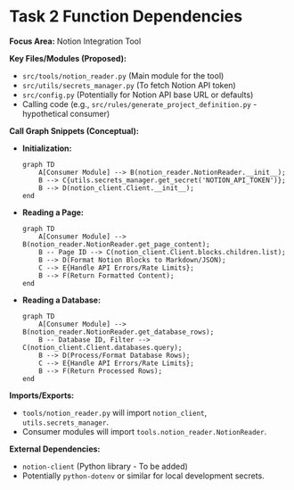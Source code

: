 # Task 2 Function Dependencies

**Focus Area:** Notion Integration Tool

**Key Files/Modules (Proposed):**
*   `src/tools/notion_reader.py` (Main module for the tool)
*   `src/utils/secrets_manager.py` (To fetch Notion API token)
*   `src/config.py` (Potentially for Notion API base URL or defaults)
*   Calling code (e.g., `src/rules/generate_project_definition.py` - hypothetical consumer)

**Call Graph Snippets (Conceptual):**

*   **Initialization:**
    ```mermaid
    graph TD
        A[Consumer Module] --> B(notion_reader.NotionReader.__init__);
        B --> C{utils.secrets_manager.get_secret('NOTION_API_TOKEN')};
        B --> D(notion_client.Client.__init__);
    end
    ```

*   **Reading a Page:**
    ```mermaid
    graph TD
        A[Consumer Module] --> B(notion_reader.NotionReader.get_page_content);
        B -- Page ID --> C(notion_client.Client.blocks.children.list);
        B --> D(Format Notion Blocks to Markdown/JSON);
        C --> E{Handle API Errors/Rate Limits};
        B --> F(Return Formatted Content);
    end
    ```

*   **Reading a Database:**
    ```mermaid
    graph TD
        A[Consumer Module] --> B(notion_reader.NotionReader.get_database_rows);
        B -- Database ID, Filter --> C(notion_client.Client.databases.query);
        B --> D(Process/Format Database Rows);
        C --> E{Handle API Errors/Rate Limits};
        B --> F(Return Processed Rows);
    end
    ```

**Imports/Exports:**
*   `tools/notion_reader.py` will import `notion_client`, `utils.secrets_manager`.
*   Consumer modules will import `tools.notion_reader.NotionReader`.

**External Dependencies:**
*   `notion-client` (Python library - To be added)
*   Potentially `python-dotenv` or similar for local development secrets.
